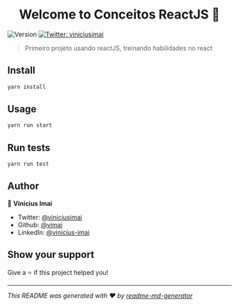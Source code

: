 <h1 align="center">Welcome to Conceitos ReactJS 👋</h1>
<p>
  <img alt="Version" src="https://img.shields.io/badge/version-0.1.0-blue.svg?cacheSeconds=2592000" />
  <a href="https://twitter.com/viniciusimai" target="_blank">
    <img alt="Twitter: viniciusimai" src="https://img.shields.io/twitter/follow/viniciusimai.svg?style=social" />
  </a>
</p>

> Primeiro projeto usando reactJS, treinando habilidades no react

## Install

```sh
yarn install
```

## Usage

```sh
yarn run start
```

## Run tests

```sh
yarn run test
```

## Author

👤 **Vinícius Imai**

* Twitter: [@viniciusimai](https://twitter.com/viniciusimai)
* Github: [@vimai](https://github.com/vimai)
* LinkedIn: [@vinicius-imai](https://www.linkedin.com/in/vinicius-imai/)

## Show your support

Give a ⭐️ if this project helped you!

***
_This README was generated with ❤️ by [readme-md-generator](https://github.com/kefranabg/readme-md-generator)_
